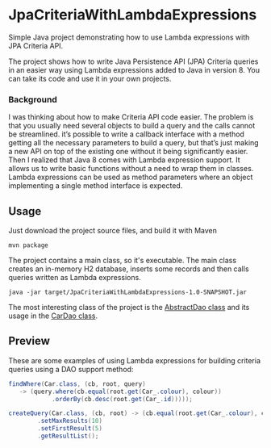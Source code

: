 # JpaCriteriaWithLambdaExpressions #
Simple Java project demonstrating how to use Lambda expressions with JPA Criteria API.

The project shows how to write Java Persistence API (JPA) Criteria queries in an easier way using Lambda expressions added to Java in version 8. You can take its code and use it in your own projects.

### Background ###

I was thinking about how to make Criteria API code easier. The problem is that you usually need several objects to build a query and the calls cannot be streamlined. it’s possible to write a callback interface with a method getting all the necessary parameters to build a query, but that’s just making a new API on top of the existing one without it being significantly easier. Then I realized that Java 8 comes with Lambda expression support. It allows us to write basic functions without a need to wrap them in classes. Lambda expressions can be used as method parameters where an object implementing a single method interface is expected.

## Usage ##

Just download the project source files, and build it with Maven

`mvn package`

The project contains a main class, so it's executable. The main class creates an in-memory H2 database, inserts some records and then calls queries written as Lambda expressions.

`java -jar target/JpaCriteriaWithLambdaExpressions-1.0-SNAPSHOT.jar`

 The most interesting class of the project is the [AbstractDao class](https://github.com/janhalasa/JpaCriteriaWithLambdaExpressions/blob/master/src/main/java/com/halasa/criterialambda/dao/AbstractDao.java) and its usage in the [CarDao class](https://github.com/janhalasa/JpaCriteriaWithLambdaExpressions/blob/master/src/main/java/com/halasa/criterialambda/dao/CarDao.java).
 
## Preview ##
 
 These are  some examples of using Lambda expressions for building criteria queries using a DAO support method:
 
 ```java
 findWhere(Car.class, (cb, root, query)
    -> (query.where(cb.equal(root.get(Car_.colour), colour))
             .orderBy(cb.desc(root.get(Car_.id)))));
```

```java
createQuery(Car.class, (cb, root) -> (cb.equal(root.get(Car_.colour), colour)))
        .setMaxResults(10)
        .setFirstResult(5)
        .getResultList();
```
